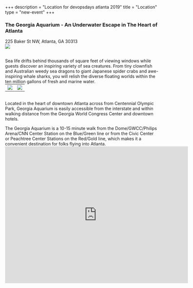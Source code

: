 +++
description = "Location for devopsdays atlanta 2019"
title = "Location"
type = "new-event"
+++
<h3>The Georgia Aquarium - An Underwater Escape in The Heart of Atlanta</h3>
<p>
225 Baker St NW, Atlanta, GA 30313
<img style="margin:auto;display: block;" src='/events/2019-atlanta/aquarium.jpg' >
<br/>
<p>
Sea life drifts behind thousands of square feet of viewing windows while guests discover an inspiring variety of sea creatures. From tiny clownfish and Australian weedy sea dragons to giant Japanese spider crabs and awe-inspiring whale sharks, you will relish the diverse floating worlds within the ten million gallons of fresh and marine water. 
<br/>
<table style="margin:auto" >
<tr><td>
<img style="max-width:500px" src='/events/2019-atlanta/oceans-beluga.jpg' >
</td>
<td>
<img style="max-width:500px" src='/events/2019-atlanta/oceans-ballroom.jpg' ></td>
</tr>
</table>
<br/>
<p>
Located in the heart of downtown Atlanta across from Centennial Olympic Park, Georgia Aquarium is easily accessible from the interstate and within walking distance from the Georgia World Congress Center and downtown hotels.

<p>
The Georgia Aquarium is a 10-15 minute walk from the Dome/GWCC/Philips Arena/CNN Center Station on the Blue/Green line or from the Civic Center or Peachtree Center Stations on the Red/Gold line, which makes it a convenient destination for folks flying into Atlanta. 

<iframe src="https://www.google.com/maps/embed?pb=!1m18!1m12!1m3!1d3316.8948875601113!2d-84.39729848437729!3d33.76338198068553!2m3!1f0!2f0!3f0!3m2!1i1024!2i768!4f13.1!3m3!1m2!1s0x88f5047e45f40419%3A0xfed77076a9af4adc!2sGeorgia+Aquarium!5e0!3m2!1sen!2sus!4v1546022906607" width="600" height="450" frameborder="0" style="border:0" allowfullscreen></iframe>


<!-- Uncomment this only if you have set the coordinates for your location in the config yaml. Get Latitude and Longitude of a Point: http://itouchmap.com/latlong.html -->
<!-- {{< event_map >}} -->